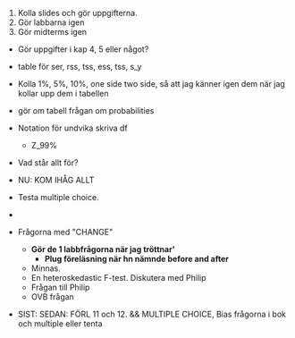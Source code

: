 1. Kolla slides och gör uppgifterna.
2. Gör labbarna igen
3. Gör midterms igen


* Gör uppgifter i kap 4, 5 eller något?

* table för ser, rss, tss, ess, tss, s_y

* Kolla 1%, 5%, 10%, one side two side, så att jag känner igen dem när jag kollar upp dem i tabellen


* gör om tabell frågan om probabilities

* Notation för undvika skriva df 
  * Z_99%

* Vad står allt för?


* NU: KOM IHÅG ALLT
* Testa multiple choice.
* 
* Frågorna med "CHANGE"
  * **Gör de 1 labbfrågorna när jag tröttnar'**
    * **Plug föreläsning när hn nämnde before and after**
  * Minnas.
  * En heteroskedastic F-test. Diskutera med Philip
  * Frågan till Philip
  * OVB frågan
* SIST: SEDAN: FÖRL 11 och 12. && MULTIPLE CHOICE, Bias frågorna i bok och multiple eller tenta